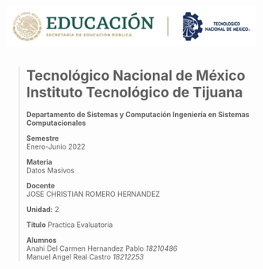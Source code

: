 <p align="center">
  <img src="/Images/Title.png" />
</p>

> # Tecnológico Nacional de México Instituto Tecnológico de Tijuana
>
>
> **Departamento de Sistemas y Computación Ingeniería en Sistemas Computacionales**
>
> **Semestre**<br>
> Enero-Junio 2022
>
> **Materia**<br>
> Datos Masivos
>
> **Docente**<br>
> JOSE CHRISTIAN ROMERO HERNANDEZ
>
> **Unidad:** 2
>
> **Titulo**
> Practica Evaluatoria
>
> **Alumnos**<br>
> Anahi Del Carmen Hernandez Pablo *18210486* <br>
> Manuel Angel Real Castro  *18212253*
